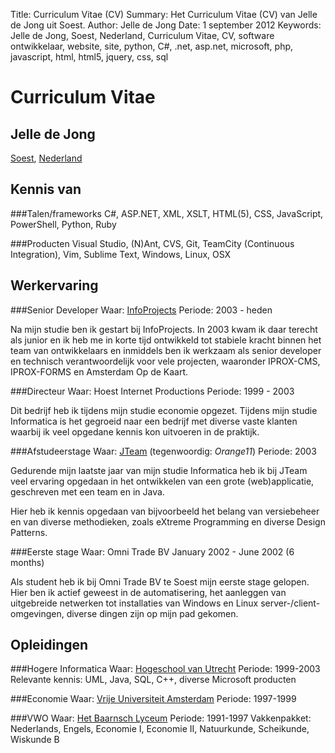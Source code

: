 Title:    Curriculum Vitae (CV)
Summary:  Het Curriculum Vitae (CV) van Jelle de Jong uit Soest.
Author:   Jelle de Jong
Date:     1 september 2012
Keywords: Jelle de Jong, Soest, Nederland, Curriculum Vitae, CV, software ontwikkelaar, website, site, python, C#, .net, asp.net, microsoft, php, javascript, html, html5, jquery, css, sql

Curriculum Vitae
===
Jelle de Jong
---
[Soest][1], [Nederland][2]

Kennis van
---
###Talen/frameworks
C#, ASP.NET, XML, XSLT, HTML(5), CSS, JavaScript, PowerShell, Python, Ruby

###Producten
Visual Studio, (N)Ant, CVS, Git, TeamCity (Continuous Integration), Vim, Sublime Text, Windows, Linux, OSX

Werkervaring
---
###Senior Developer
Waar: [InfoProjects][3]
Periode: 2003 - heden

Na mijn studie ben ik gestart bij InfoProjects. In 2003 kwam ik daar terecht als junior en ik heb me in korte tijd ontwikkeld tot stabiele kracht binnen het team van ontwikkelaars en inmiddels ben ik werkzaam als senior developer en technisch verantwoordelijk voor vele projecten, waaronder IPROX-CMS, IPROX-FORMS en Amsterdam Op de Kaart.

###Directeur
Waar: Hoest Internet Productions
Periode: 1999 - 2003

Dit bedrijf heb ik tijdens mijn studie economie opgezet. Tijdens mijn studie Informatica is het gegroeid naar een bedrijf met diverse vaste klanten waarbij ik veel opgedane kennis kon uitvoeren in de praktijk.

###Afstudeerstage
Waar: [JTeam][4] (tegenwoordig: _Orange11_)
Periode: 2003

Gedurende mijn laatste jaar van mijn studie Informatica heb ik bij JTeam veel ervaring opgedaan in het ontwikkelen van een grote (web)applicatie, geschreven met een team en in Java.

Hier heb ik kennis opgedaan van bijvoorbeeld het belang van versiebeheer en van diverse methodieken, zoals eXtreme Programming en diverse Design Patterns.

###Eerste stage
Waar: Omni Trade BV
January 2002 - June 2002 (6 months)

Als student heb ik bij Omni Trade BV te Soest mijn eerste stage gelopen. Hier ben ik actief geweest in de automatisering, het aanleggen van uitgebreide netwerken tot installaties van Windows en Linux server-/client-omgevingen, diverse dingen zijn op mijn pad gekomen.

Opleidingen
---
###Hogere Informatica
Waar: [Hogeschool van Utrecht][5]
Periode: 1999-2003
Relevante kennis: UML, Java, SQL, C++, diverse Microsoft producten

###Economie
Waar: [Vrije Universiteit Amsterdam][6]
Periode: 1997-1999

###VWO
Waar: [Het Baarnsch Lyceum][7]
Periode: 1991-1997
Vakkenpakket: Nederlands, Engels, Economie I, Economie II, Natuurkunde, Scheikunde, Wiskunde B

[1]: https://maps.google.com/maps?q=Soest,+Nederland
[2]: https://maps.google.com/maps?q=Nederland
[3]: http://www.infoprojects.nl/
[4]: http://www.orange11.nl/
[5]: http://www.hu.nl/
[6]: http://www.vu.nl/
[7]: http://www.hetbaarnschlyceum.nl/